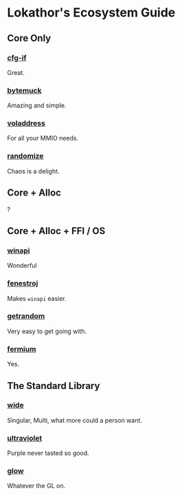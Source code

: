 
# Lokathor's Ecosystem Guide

## Core Only

### [cfg-if](https://docs.rs/cfg-if)

Great.

### [bytemuck](https://docs.rs/bytemuck)

Amazing and simple.

### [voladdress](https://docs.rs/voladdress)

For all your MMIO needs.

### [randomize](https://docs.rs/randomize)

Chaos is a delight.

## Core + Alloc

?

## Core + Alloc + FFI / OS

### [winapi](https://docs.rs/winapi)

Wonderful

### [fenestroj](https://docs.rs/fenestroj)

Makes `winapi` easier.

### [getrandom](https://docs.rs/getrandom)

Very easy to get going with.

### [fermium](https://docs.rs/fermium)

Yes.

## The Standard Library

### [wide](https://docs.rs/wide)

Singular, Multi, what more could a person want.

### [ultraviolet](https://docs.rs/ultraviolet)

Purple never tasted so good.

### [glow](https://docs.rs/glow)

Whatever the GL on.
